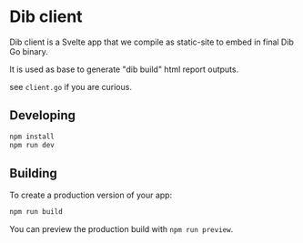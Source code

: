 # Dib client

Dib client is a Svelte app that we compile as static-site to embed in final Dib Go binary.

It is used as base to generate "dib build" html report outputs.

see `client.go` if you are curious.

## Developing

```bash
npm install 
npm run dev
```

## Building

To create a production version of your app:

```bash
npm run build
```

You can preview the production build with `npm run preview`.
